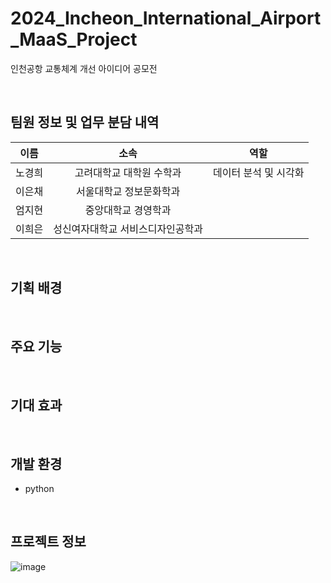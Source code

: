 # 2024_Incheon_International_Airport_MaaS_Project
인천공항 교통체계 개선 아이디어 공모전

</br>

## 팀원 정보 및 업무 분담 내역
|이름|소속|역할|
|:--:|:--:|:--:|
|노경희|고려대학교 대학원 수학과|데이터 분석 및 시각화|
|이은채|서울대학교 정보문화학과||
|엄지현|중앙대학교 경영학과||
|이희은|성신여자대학교 서비스디자인공학과||

</br>

## 기획 배경

</br>

## 주요 기능

</br>

## 기대 효과

</br>

## 개발 환경
- python

</br>

## 프로젝트 정보
![image](https://github.com/kyungheee/2024_Incheon_International_Airport_MaaS_Project/assets/148427964/6654959b-ae09-49f5-ba2d-31fb4a4983e3)
